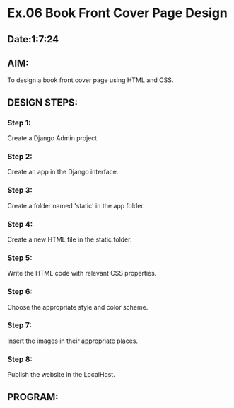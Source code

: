 # Ex.06 Book Front Cover Page Design
## Date:1:7:24

## AIM:
To design a book front cover page using HTML and CSS.

## DESIGN STEPS:

### Step 1:
Create a Django Admin project.

### Step 2:
Create an app in the Django interface.

### Step 3:
Create a folder named 'static' in the app folder.

### Step 4:
Create a new HTML file in the static folder.

### Step 5:
Write the HTML code with relevant CSS properties.

### Step 6:
Choose the appropriate style and color scheme.

### Step 7:
Insert the images in their appropriate places.

### Step 8:
Publish the website in the LocalHost.

## PROGRAM:

<!DOCTYPE html>
<html lang="en">
    <head>
        <meta name="viewport"
        content="width=device-width,initial-scale=1.0">
        <style>
        
        .bookpage{
            width: 400px;
            height: 600px;
            color:rgb(10, 10, 10);
            margin-left: auto;
            margin-right: auto;
            padding:20px;
            font-family: 'Franklin Gothic Medium', 'Arial Narrow', Arial, sans-serif;
            background-image: url('BOOK.jpg');
            background-size: cover;
        }

        .insight{
            color:rgb(13, 6, 6) ;

        }

        .hrstyle{
            width: 100px;
        }

        .author{
            color: rgb(76, 137, 29);
            display: inline;
            position: relative;
            color: rgb(32, 174, 176);
            top: 220px;

            font-family: Georgia, 'Times New Roman', Times, serif;
            font-size: medium;
        }
        .booktitle{
            font-family: 'Courier New', Courier, monospace;
            font-size: larger;
            text-align: center;
            position: relative;
            top: 60px;
        }

        .id{
            width: 410px;
            position: relative;
            top: 210px;

        }

        .pub{
            font-size: large;
            position: relative;
            top: 170px;
            left: 300px;
        }
        .ed{
            color: rgb(133, 34, 118);
            font-size: medium;
            font-family: Verdana, Geneva, Tahoma, sans-serif;
            position: relative;
            top: 110px;

        }
        .subtitle{
            font-family: Tahoma;
            font-size: large;
            position: relative;
            top: 70px;
        }
        .mypic{
            position: relative;
            top: 180px;
            left: 260px;
            width: 100px;
            height: 100px;
            background-size: cover;
        }
        </style>
        <title>Book Cover Page</title>
    </head>
    <body>
        <div class="bookpage">
            <div class="EXPERT INSIGHT">
                SEC INSIGHT
            </div>
            <div class="hrstyle">
                <hr style="color: rgb(10, 10, 10);">
            </div>
            <div class="booktitle">
                <h1>BASICS OF WEB DEVELOPMENT</h1>
            </div>
            <div class="subtitle">
            Basic Guide For Beginners
            </div>
            <div class="mypic">
                <img src="My Photos.jpg" width="120" height="120" alt="Error">
            </div>
            <div class="id">
                <hr style="color:rgb(10, 10, 10);">
            </div>
            <div class="author">
                <p><b>SURJITH.D</b></p>
            </div>
            <div class="pub">
                SEC
            </div>
            <div class="ed">
                <b>Extended Edition</b>
            </div>
        </div>
    </body>
</html>


## OUTPUT:
![image](https://github.com/user-attachments/assets/d3df66b0-1773-4036-8950-b7d169c2936d)

## RESULT:
The program for designing book front cover page using HTML and CSS is completed successfully.
